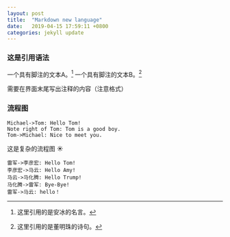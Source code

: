 ```yaml
---
layout: post
title:  "Markdown new language"
date:   2019-04-15 17:59:11 +0800
categories: jekyll update
---
```


### 这是引用语法

一个具有脚注的文本A。[^1]
一个具有脚注的文本B。[^2]

需要在界面末尾写出注释的内容（注意格式）



### 流程图

~~~sequence
Michael->Tom: Hello Tom!
Note right of Tom: Tom is a good boy.
Tom->Michael: Nice to meet you.
~~~

这是复杂的流程图 :sunny:

~~~sequence
雷军->李彦宏: Hello Tom!
李彦宏->马云: Hello Amy!
马云->马化腾: Hello Trump!
马化腾->雷军: Bye-Bye!
雷军->马云: hello！
~~~



[^1]: 这里引用的是安冰的名言。
[^2]: 这里引用的是董明珠的诗句。